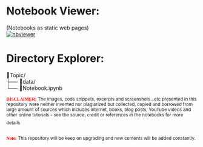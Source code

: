 

# Notebook Viewer:  
(Notebooks as static web pages)  
[![nbviewer](https://user-images.githubusercontent.com/2791223/29387450-e5654c72-8294-11e7-95e4-090419520edb.png)](https://nbviewer.jupyter.org/github/DataScienceTraining-NonProfit/PythonCourse/tree/master/)

# Directory Explorer:      
:open_file_folder:Topic/  
├── :open_file_folder:data/  
└── :closed_book:Notebook.ipynb  
  
<sub><span style="color:red; font-family:Comic Sans MS">**DISCLAIMER:**</span> The images, code snippets, excerpts and screenshots...etc presented in this repository were neither invented nor plagiarized but collected, copied and borrowed from large amount of sources which includes internet, books, blog posts, YouTube videos and other online tutorials - see the source, credit or references in the notebooks for more details</sub>  

<sub><span style="color:red; font-family:Comic Sans MS">  
 **Note:**</span> This repository will be keep on upgrading and new contents will be added constantly.</sub>    
